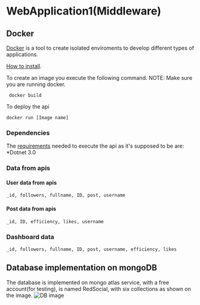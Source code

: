 # WebApplication1(Middleware)
## Docker
[Docker](https://www.docker.com/why-docker) is a tool to create isolated enviroments to develop different types of applications.

[How to install](https://docs.docker.com/v17.09/engine/installation/).

To create an image you execute the following command.
NOTE: Make sure you are running docker.
```
 docker build
```

To deploy the api
```
docker run [Image name]
```
### Dependencies
The [requirements](https://github.com/IngenieriaDeSistemasUTB/ArcSoft2p2019/blob/master/middleware/WebApplication1/requirements.txt) needed to execute the api as it's supposed to be are:
*Dotnet 3.0
### Data from apis
#### User data from apis
```
_id, followers, fullname, ID, post, username
```

#### Post data from apis
```
_id, ID, efficiency, likes, username
```

### Dashboard data
```
_id, followers, fullname, ID, post, username, efficiency, likes
```
## Database implementation on mongoDB
The database is implemented on mongo atlas service, with a free account(for testing), is named RedSocial, with six collections as shown on the image.
![DB image](https://github.com/IngenieriaDeSistemasUTB/ArcSoft2p2019/blob/master/middleware/DBscreen.png)
